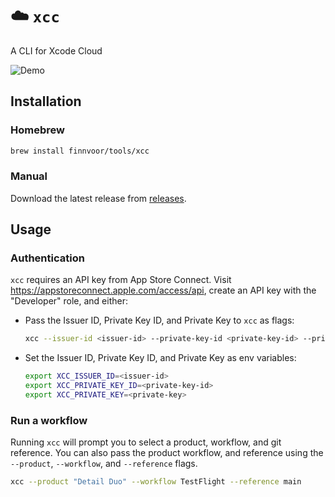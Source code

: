 # ☁️ `xcc`
A CLI for Xcode Cloud

![Demo](https://github.com/Finnvoor/xcc/assets/8284016/6334aa85-b84d-4101-9c46-385c4551a191)

## Installation
### Homebrew
```bash
brew install finnvoor/tools/xcc
```
### Manual
Download the latest release from [releases](https://github.com/Finnvoor/xcc/releases).

## Usage
### Authentication
`xcc` requires an API key from App Store Connect. Visit https://appstoreconnect.apple.com/access/api, create an API key with the "Developer" role, and either:
- Pass the Issuer ID, Private Key ID, and Private Key to `xcc` as flags:
  ```bash
  xcc --issuer-id <issuer-id> --private-key-id <private-key-id> --private-key <private-key>
  ```
- Set the Issuer ID, Private Key ID, and Private Key as env variables:
  ```bash
  export XCC_ISSUER_ID=<issuer-id>
  export XCC_PRIVATE_KEY_ID=<private-key-id>
  export XCC_PRIVATE_KEY=<private-key>
  ```

### Run a workflow
Running `xcc` will prompt you to select a product, workflow, and git reference. You can also pass the product workflow, and reference using the `--product`, `--workflow`, and `--reference` flags.
```bash
xcc --product "Detail Duo" --workflow TestFlight --reference main
```
